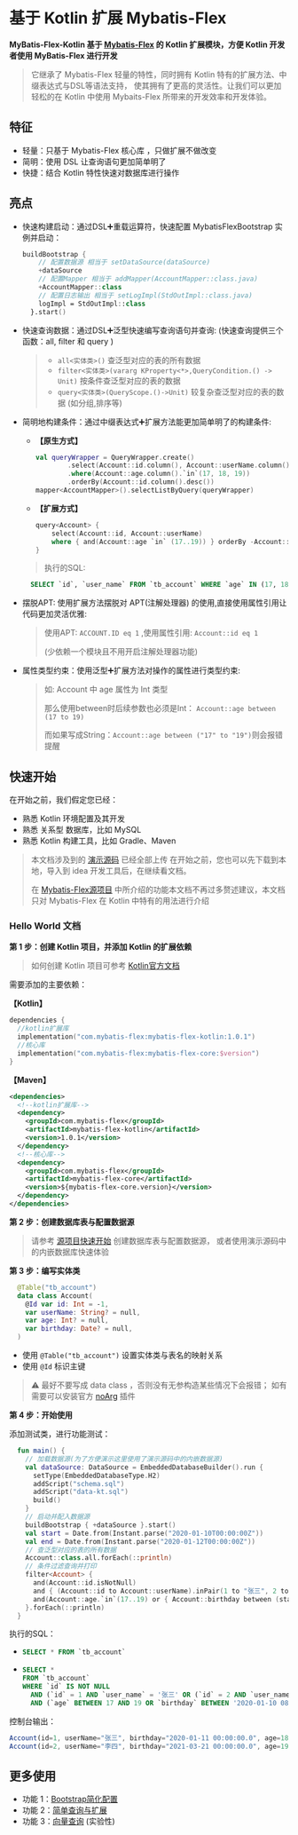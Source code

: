 # 基于 Kotlin 扩展 Mybatis-Flex
**MyBatis-Flex-Kotlin 基于 [Mybatis-Flex](https://mybatis-flex.com) 的 Kotlin 扩展模块，方便 Kotlin 开发者使用 MyBatis-Flex 进行开发**
> 它继承了 Mybatis-Flex 轻量的特性，同时拥有 Kotlin 特有的扩展方法、中缀表达式与DSL等语法支持，
> 使其拥有了更高的灵活性。让我们可以更加轻松的在 Kotlin 中使用 Mybaits-Flex 所带来的开发效率和开发体验。

## 特征

- 轻量：只基于 Mybatis-Flex 核心库 ，只做扩展不做改变
- 简明：使用 DSL 让查询语句更加简单明了
- 快捷：结合 Kotlin 特性快速对数据库进行操作

## 亮点

- 快速构建启动：通过DSL➕重载运算符，快速配置 MybatisFlexBootstrap 实例并启动：
    ```kotlin
    buildBootstrap {
        // 配置数据源 相当于 setDataSource(dataSource)
        +dataSource
        // 配置Mapper 相当于 addMapper(AccountMapper::class.java)
        +AccountMapper::class
        // 配置日志输出 相当于 setLogImpl(StdOutImpl::class.java)
        logImpl = StdOutImpl::class
      }.start()
    ```
- 快速查询数据：通过DSL➕泛型快速编写查询语句并查询:  (快速查询提供三个函数：all, filter 和 query )
  >- `all<实体类>()` 查泛型对应的表的所有数据
  >- `filter<实体类>(vararg KProperty<*>,QueryCondition.() -> Unit)` 按条件查泛型对应的表的数据
  >- `query<实体类>(QueryScope.()->Unit)` 较复杂查泛型对应的表的数据 (如分组,排序等)
- 简明地构建条件：通过中缀表达式➕扩展方法能更加简单明了的构建条件:

  * **【原生方式】**
    ```kotlin
    val queryWrapper = QueryWrapper.create()
            .select(Account::id.column(), Account::userName.column())
            .where(Account::age.column().`in`(17, 18, 19))
            .orderBy(Account::id.column().desc())
    mapper<AccountMapper>().selectListByQuery(queryWrapper)
    ```

  * **【扩展方式】**
    ```kotlin
    query<Account> {
        select(Account::id, Account::userName)
        where { and(Account::age `in` (17..19)) } orderBy -Account::id
    }
    ```
  >执行的SQL:
  ```sql
    SELECT `id`, `user_name` FROM `tb_account` WHERE `age` IN (17, 18, 19) ORDER BY `id` DESC
  ```
- 摆脱APT: 使用扩展方法摆脱对 APT(注解处理器) 的使用,直接使用属性引用让代码更加灵活优雅:
  >  使用APT: `ACCOUNT.ID eq 1` ,使用属性引用: `Account::id eq 1`
  >
  >  (少依赖一个模块且不用开启注解处理器功能)
- 属性类型约束：使用泛型➕扩展方法对操作的属性进行类型约束:
  > 如: Account 中 age 属性为 Int 类型
  >
  > 那么使用between时后续参数也必须是Int： `Account::age between (17 to 19)`
  >
  > 而如果写成String：`Account::age between ("17" to "19")`则会报错提醒


## 快速开始

在开始之前，我们假定您已经：

- 熟悉 Kotlin 环境配置及其开发
- 熟悉 关系型 数据库，比如 MySQL
- 熟悉 Kotlin 构建工具，比如 Gradle、Maven

> 本文档涉及到的 [演示源码](https://gitee.com/mybatis-flex/mybatis-flex-kotlin/tree/main/src/test/kotlin/com/mybatisflex/kotlin/test) 已经全部上传
> 在开始之前，您也可以先下载到本地，导入到 idea 开发工具后，在继续看文档。
>
> 在 [Mybatis-Flex源项目](https://mybatis-flex.com) 中所介绍的功能本文档不再过多赘述建议，本文档只对 Mybatis-Flex 在 Kotlin 中特有的用法进行介绍

### Hello World 文档

**第 1 步：创建 Kotlin 项目，并添加 Kotlin 的扩展依赖**

>如何创建 Kotlin 项目可参考 [Kotlin官方文档](https://www.kotlincn.net/docs/tutorials/jvm-get-started.html)

需要添加的主要依赖：

**【Kotlin】**
```kotlin
dependencies {
  //kotlin扩展库
  implementation("com.mybatis-flex:mybatis-flex-kotlin:1.0.1")
  //核心库
  implementation("com.mybatis-flex:mybatis-flex-core:$version")
}
```

**【Maven】**

```xml
<dependencies>
  <!--kotlin扩展库-->
  <dependency>
    <groupId>com.mybatis-flex</groupId>
    <artifactId>mybatis-flex-kotlin</artifactId>
    <version>1.0.1</version>
  </dependency>
  <!--核心库-->
  <dependency>
    <groupId>com.mybatis-flex</groupId>
    <artifactId>mybatis-flex-core</artifactId>
    <version>${mybatis-flex-core.version}</version>
  </dependency>
</dependencies>
```

**第 2 步：创建数据库表与配置数据源**

> 请参考 [源项目快速开始](https://mybatis-flex.com/zh/intro/getting-started.html) 创建数据库表与配置数据源，
> 或者使用演示源码中的内嵌数据库快速体验

**第 3 步：编写实体类**

```kotlin
  @Table("tb_account")
  data class Account(
    @Id var id: Int = -1,
    var userName: String? = null,
    var age: Int? = null,
    var birthday: Date? = null,
  )
```

- 使用 `@Table("tb_account")` 设置实体类与表名的映射关系
- 使用 `@Id` 标识主键
> ⚠️ 最好不要写成 data class ，否则没有无参构造某些情况下会报错；
> 如有需要可以安装官方 [noArg](https://kotlinlang.org/docs/no-arg-plugin.html) 插件

**第 4 步：开始使用**

添加测试类，进行功能测试：

```kotlin
  fun main() {
    // 加载数据源(为了方便演示这里使用了演示源码中的内嵌数据源)
    val dataSource: DataSource = EmbeddedDatabaseBuilder().run {
      setType(EmbeddedDatabaseType.H2)
      addScript("schema.sql")
      addScript("data-kt.sql")
      build()
    }
    // 启动并配入数据源
    buildBootstrap { +dataSource }.start()
    val start = Date.from(Instant.parse("2020-01-10T00:00:00Z"))
    val end = Date.from(Instant.parse("2020-01-12T00:00:00Z"))
    // 查泛型对应的表的所有数据
    Account::class.all.forEach(::println)
    // 条件过滤查询并打印
    filter<Account> {
      and(Account::id.isNotNull)
      and { (Account::id to Account::userName).inPair(1 to "张三", 2 to "李四") }
      and(Account::age.`in`(17..19) or { Account::birthday between (start to end) })
    }.forEach(::println)
  }
```
执行的SQL：
- ```sql
  SELECT * FROM `tb_account`
  ```
- ```sql
  SELECT *
  FROM `tb_account`
  WHERE `id` IS NOT NULL
    AND (`id` = 1 AND `user_name` = '张三' OR (`id` = 2 AND `user_name` = '李四'))
    AND (`age` BETWEEN 17 AND 19 OR `birthday` BETWEEN '2020-01-10 08:00:00' AND '2020-01-12 08:00:00')
  ```
控制台输出：

```js
Account(id=1, userName="张三", birthday="2020-01-11 00:00:00.0", age=18)
Account(id=2, userName="李四", birthday="2021-03-21 00:00:00.0", age=19)
```

## 更多使用

- 功能 1：[Bootstrap简化配置](docs/bootstrapExt.md)
- 功能 2：[简单查询与扩展](docs/extensions.md)
- 功能 3：[向量查询](docs/vecSimple.md) (实验性)

[comment]: <> (###### TODO ...)
